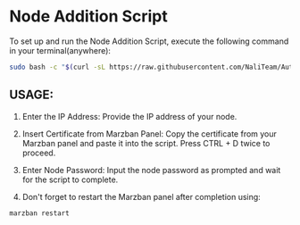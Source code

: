 # Node Addition Script

To set up and run the Node Addition Script, execute the following command in your terminal(anywhere):

```bash
sudo bash -c "$(curl -sL https://raw.githubusercontent.com/NaliTeam/AutoNode/main/AutoNode.sh)"
```
## USAGE:

1. Enter the IP Address: Provide the IP address of your node.

2. Insert Certificate from Marzban Panel: Copy the certificate from your Marzban panel and paste it into the script. Press CTRL + D twice to proceed.

3. Enter Node Password: Input the node password as prompted and wait for the script to complete.

4. Don't forget to restart the Marzban panel after completion using:
```bash
marzban restart
```

